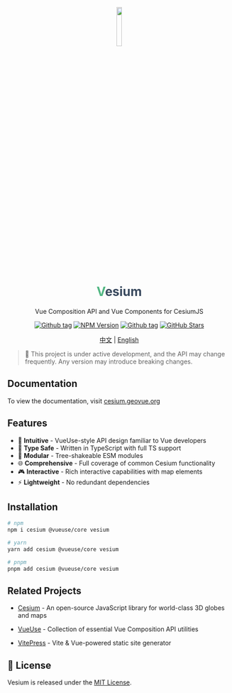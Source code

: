 <p align="center">
<img src="https://github.com/vesiumjs/vesium/raw/main/assets/logo.svg" align="center" width="15%" />
</p>

<h1 align="center">
<span style="color:#52B783">V</span><span style="color:#38485D">esium</span>
</h1>

<p align="center">Vue Composition API and Vue Components for CesiumJS</p>

<p align="center">
<a href="https://github.com/vesiumjs/vesium/releases" target="__blank"><img src="https://img.shields.io/github/v/tag/vesiumjs/vesium" alt="Github tag"></a>
<a href="https://www.npmjs.com/package/vesium" target="__blank"><img src="https://img.shields.io/npm/v/vesium?color=a1b858&label=npm" alt="NPM Version"></a>
<a href="https://github.com/vesiumjs/vesium/blob/main/LICENSE" target="__blank"><img src="https://img.shields.io/github/license/vesiumjs/vesium" alt="Github tag"></a>
<a href="https://github.com/vesiumjs/vesium" target="__blank"><img alt="GitHub Stars" src="https://img.shields.io/github/stars/vesiumjs/vesium?style=social"></a>
</p>

<p align="center">
<a href="https://github.com/vesiumjs/vesium/blob/main/README.zh.md" target="__blank">中文</a>
|
<a href="https://github.com/vesiumjs/vesium/blob/main/README.md" target="__blank">English</a>
</p>

> 🚧 This project is under active development, and the API may change frequently. Any version may introduce breaking changes.

## Documentation

To view the documentation, visit <a href="https://cesium.geovue.org" target="__blank">cesium.geovue.org</a>

## Features

- 🎯 **Intuitive** - VueUse-style API design familiar to Vue developers
- 💪 **Type Safe** - Written in TypeScript with full TS support
- 🏪 **Modular** - Tree-shakeable ESM modules
- 🌐 **Comprehensive** - Full coverage of common Cesium functionality
- 🎮 **Interactive** - Rich interactive capabilities with map elements
- ⚡️ **Lightweight** - No redundant dependencies

## Installation

```bash
# npm
npm i cesium @vueuse/core vesium

# yarn
yarn add cesium @vueuse/core vesium

# pnpm
pnpm add cesium @vueuse/core vesium
```

## Related Projects

- [Cesium](https://github.com/CesiumGS/cesium) - An open-source JavaScript library for world-class 3D globes and maps

- [VueUse](https://github.com/vueuse/vueuse) - Collection of essential Vue Composition API utilities

- [VitePress](https://github.com/vuejs/vitepress) - Vite & Vue-powered static site generator

## 📄 License

Vesium is released under the [MIT License](./LICENSE).
